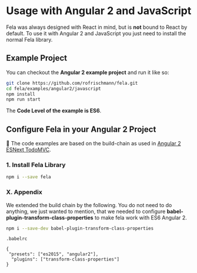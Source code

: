# Usage with Angular 2 and JavaScript

Fela was always designed with React in mind, but is **not** bound to React by default. 
To use it with Angular 2 and JavaScript you just need to install the normal Fela library.

## Example Project

You can checkout the **Angular 2 example project** and run it like so:

```sh
git clone https://github.com/rofrischmann/fela.git
cd fela/examples/angular2/javascript
npm install
npm run start
```

The **Code Level of the example is ES6**.


## Configure Fela in your Angular 2 Project

:red_circle: The code examples are based on the build-chain as used in [Angular 2 ESNext TodoMVC](https://github.com/blacksonic/angular2-esnext-todomvc).
 
### 1. Install Fela Library
 
```sh
npm i --save fela

```

### X. Appendix
 
We extended the build chain by the following. You do not need to do anything, we just wanted to mention,
 that we needed to configure **babel-plugin-transform-class-properties** to make fela work with ES6 Angular 2.

```sh
npm i --save-dev babel-plugin-transform-class-properties
```

`.babelrc`

```
{
 "presets": ["es2015", "angular2"],
  "plugins": ["transform-class-properties"]
}
```

